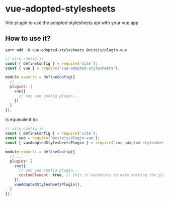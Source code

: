 # vue-adopted-stylesheets

Vite plugin to use the adopted stylesheets api with your vue app

## How to use it?

```shell
yarn add -D vue-adopted-stylesheets @vitejs/plugin-vue
```

```javascript
// vite.config.js
const { defineConfig } = require('vite');
const { vue } = require('vue-adopted-stylesheets');

module.exports = defineConfig({
  // ...
  plugins: [
    vue({
      // any vue config plugin...
    })
  ]
});
```

is equivalent to:

```javascript
// vite.config.js
const { defineConfig } = require('vite');
const vue = require('@vitejs/plugin-vue');
const { vueAdoptedStylesheetsPlugin } = require('vue-adopted-stylesheets');

module.exports = defineConfig({
  // ...
  plugins: [
    vue({
      // any vue config plugin...
      customElement: true, // this is mandatory to make working the plugin
    }),
    vueAdoptedStylesheetsPlugin(),
  ]
});
```